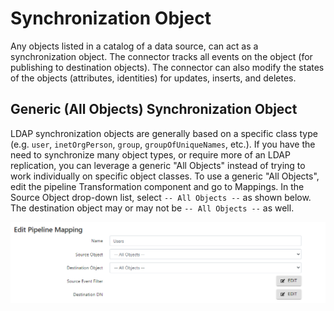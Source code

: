 # Synchronization Object

Any objects listed in a catalog of a data source, can act as a synchronization object. The connector tracks all events on the object (for publishing to destination objects). The connector can also modify the states of the objects (attributes, identities) for updates, inserts, and deletes.

## Generic (All Objects) Synchronization Object

LDAP synchronization objects are generally based on a specific class type (e.g. `user`, `inetOrgPerson`, `group`, `groupOfUniqueNames`, etc.). If you have the need to synchronize many object types, or require more of an LDAP replication, you can leverage a generic "All Objects" instead of trying to work individually on specific object classes. To use a generic "All Objects", edit the pipeline Transformation component and go to Mappings. In the Source Object drop-down list, select `-- All Objects --` as shown below. The destination object may or may not be `-- All Objects --` as well.

![Edit Pipeline Mapping with "All Objects" selected for both "Source Object" and "Destination Object"](../media/image4.png)
